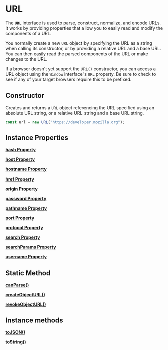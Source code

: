 # URL

The **`URL`** interface is used to parse, construct, normalize, and encode URLs. It works by providing properties that allow you to easily read and modify the components of a URL.

You normally create a new `URL` object by specifying the URL as a string when calling its constructor, or by providing a relative URL and a base URL. You can then easily read the parsed components of the URL or make changes to the URL.

If a browser doesn't yet support the `URL()` constructor, you can access a URL object using the `Window` interface's `URL` property. Be sure to check to see if any of your target browsers require this to be prefixed.

## Constructor

Creates and returns a `URL` object referencing the URL specified using an absolute URL string, or a relative URL string and a base URL string.

```jsx
const url = new URL("https://developer.mozilla.org");
```

## Instance Properties

[**hash Property**](URL%201b2aeacbb29981c4b7fac101b4d6d9b0/hash%20Property%201b2aeacbb29981a99972e02e4a52e9ea.md)

[**host Property**](URL%201b2aeacbb29981c4b7fac101b4d6d9b0/host%20Property%201b2aeacbb2998112b52cebf33484c8f8.md)

[**hostname Property**](URL%201b2aeacbb29981c4b7fac101b4d6d9b0/hostname%20Property%201b2aeacbb299812ebda4d7d9781efcdb.md)

[**href Property**](URL%201b2aeacbb29981c4b7fac101b4d6d9b0/href%20Property%201b2aeacbb29981faa6e0d15b9a35309f.md)

[**origin Property**](URL%201b2aeacbb29981c4b7fac101b4d6d9b0/origin%20Property%201b2aeacbb29981419a1aea7b97175c7d.md)

[**password Property**](URL%201b2aeacbb29981c4b7fac101b4d6d9b0/password%20Property%201b2aeacbb29981589831f8c8bab060c5.md)

[**pathname Property**](URL%201b2aeacbb29981c4b7fac101b4d6d9b0/pathname%20Property%201b2aeacbb29981e4af0ff4c1777ece41.md)

[**port Property**](URL%201b2aeacbb29981c4b7fac101b4d6d9b0/port%20Property%201b2aeacbb29981eeae88cd60c0a0c0de.md)

[**protocol Property**](URL%201b2aeacbb29981c4b7fac101b4d6d9b0/protocol%20Property%201b2aeacbb2998130960cd6f22361c5f5.md)

[**search Property**](URL%201b2aeacbb29981c4b7fac101b4d6d9b0/search%20Property%201b2aeacbb29981a68ef3e4af6a017f5c.md)

[**searchParams Property**](URL%201b2aeacbb29981c4b7fac101b4d6d9b0/searchParams%20Property%201b2aeacbb2998123bf44d82994777f68.md)

[**username Property**](URL%201b2aeacbb29981c4b7fac101b4d6d9b0/username%20Property%201b2aeacbb29981c68f24f47eeaf32329.md)

## Static Method

[**canParse()**](URL%201b2aeacbb29981c4b7fac101b4d6d9b0/canParse()%201b2aeacbb2998179b7e9f315b46282ad.md)

[**createObjectURL()**](URL%201b2aeacbb29981c4b7fac101b4d6d9b0/createObjectURL()%201b2aeacbb29981a488f9c81145567467.md)

[**revokeObjectURL()**](URL%201b2aeacbb29981c4b7fac101b4d6d9b0/revokeObjectURL()%201b2aeacbb2998193ac71c04b246717b4.md)

## Instance methods

[**toJSON()**](URL%201b2aeacbb29981c4b7fac101b4d6d9b0/toJSON()%201b2aeacbb29981fa93bbd37513a41124.md)

[**toString()**](URL%201b2aeacbb29981c4b7fac101b4d6d9b0/toString()%201b2aeacbb299814db54ef88f3b334ec3.md)